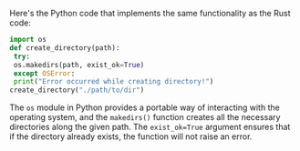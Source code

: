 Here's the Python code that implements the same functionality as the Rust code:
```python
import os
def create_directory(path):
 try:
 os.makedirs(path, exist_ok=True)
 except OSError:
 print("Error occurred while creating directory!")
create_directory("./path/to/dir")
```
The `os` module in Python provides a portable way of interacting with the operating system, and the `makedirs()` function creates all the necessary directories along the given path. The `exist_ok=True` argument ensures that if the directory already exists, the function will not raise an error.

